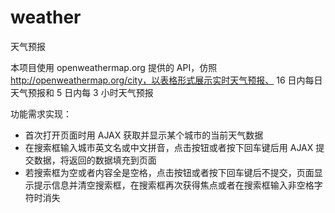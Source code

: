 # weather

天气预报

本项目使用 openweathermap.org 提供的 API，仿照 http://openweathermap.org/city，以表格形式展示实时天气预报、 16 日内每日天气预报和 5 日内每 3 小时天气预报

功能需求实现：

- 首次打开页面时用 AJAX 获取并显示某个城市的当前天气数据
- 在搜索框输入城市英文名或中文拼音，点击按钮或者按下回车键后用 AJAX 提交数据，将返回的数据填充到页面
- 若搜索框为空或者内容全是空格，点击按钮或者按下回车键后不提交，页面显示提示信息并清空搜索框，在搜索框再次获得焦点或者在搜索框输入非空格字符时消失

